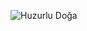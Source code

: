 ![Huzurlu Doğa](https://media.giphy.com/media/v1.Y2lkPTc5MGI3NjExN2M5M2VkY2MzZTJlMjdkNzQwYzZiMzQ2NjE2ZDJjOTZjNzFkZGQ4YiZlcD0A/giphy.gif)




